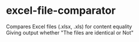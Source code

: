 # excel-file-comparator
Compares Excel files (.xlsx, .xls) for content equality  
Giving output whether "The files are identical or Not"
